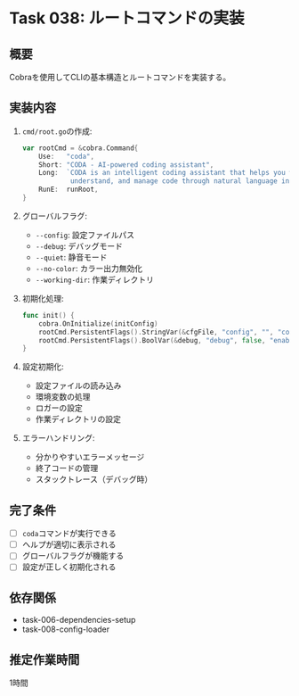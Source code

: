# Task 038: ルートコマンドの実装

## 概要
Cobraを使用してCLIの基本構造とルートコマンドを実装する。

## 実装内容
1. `cmd/root.go`の作成:
   ```go
   var rootCmd = &cobra.Command{
       Use:   "coda",
       Short: "CODA - AI-powered coding assistant",
       Long:  `CODA is an intelligent coding assistant that helps you write, 
               understand, and manage code through natural language interaction.`,
       RunE:  runRoot,
   }
   ```

2. グローバルフラグ:
   - `--config`: 設定ファイルパス
   - `--debug`: デバッグモード
   - `--quiet`: 静音モード
   - `--no-color`: カラー出力無効化
   - `--working-dir`: 作業ディレクトリ

3. 初期化処理:
   ```go
   func init() {
       cobra.OnInitialize(initConfig)
       rootCmd.PersistentFlags().StringVar(&cfgFile, "config", "", "config file")
       rootCmd.PersistentFlags().BoolVar(&debug, "debug", false, "enable debug")
   }
   ```

4. 設定初期化:
   - 設定ファイルの読み込み
   - 環境変数の処理
   - ロガーの設定
   - 作業ディレクトリの設定

5. エラーハンドリング:
   - 分かりやすいエラーメッセージ
   - 終了コードの管理
   - スタックトレース（デバッグ時）

## 完了条件
- [ ] `coda`コマンドが実行できる
- [ ] ヘルプが適切に表示される
- [ ] グローバルフラグが機能する
- [ ] 設定が正しく初期化される

## 依存関係
- task-006-dependencies-setup
- task-008-config-loader

## 推定作業時間
1時間